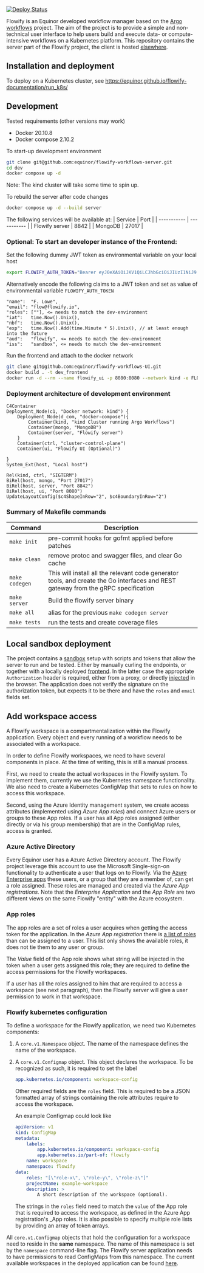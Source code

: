 [![Deploy Status](https://github.com/equinor/flowify-workflows-server/actions/workflows/deploy.yaml/badge.svg)]()

Flowify is an Equinor developed workflow manager based on the [Argo workflows](https://argoproj.github.io/argo-workflows/) project.
The aim of the project is to provide a simple and non-technical user interface to help users build and execute data- or compute-intensive
workflows on a Kubernetes platform. This repository contains the server part of the Flowify project, the client is hosted [elsewhere](https://github.com/equinor/flowify-workflows-UI).

## Installation and deployment

To deploy on a Kubernetes cluster, see https://equinor.github.io/flowify-documentation/run_k8s/

## Development

Tested requirements (other versions may work)

- Docker 20.10.8
- Docker compose 2.10.2

To start-up development environment
```bash
git clone git@github.com:equinor/flowify-workflows-server.git
cd dev
docker compose up -d
```
Note: The kind cluster will take some time to spin up.

To rebuild the server after code changes
```bash
docker compose up -d --build server
```
The following services will be available at:
| Service      | Port |
| -----------         | ----------- |
| Flowify server      | 8842       |
| MongoDB   | 27017        |

### Optional: To start an developer instance of the Frontend:

Set the following dummy JWT token as environmental variable on your local host
```bash
export FLOWIFY_AUTH_TOKEN="Bearer eyJ0eXAiOiJKV1QiLCJhbGciOiJIUzI1NiJ9.eyJpc3MiOiJzYW5kYm94IiwiYXVkIjoiZmxvd2lmeSIsImlhdCI6MTY2MzY3NDU0NywibmJmIjoxNjYzNjc0NTQ3LCJleHAiOjI2MTA0NDU3NDcsIm9pZCI6IjgwNDgiLCJuYW1lIjoiRi4gTG93ZSIsImVtYWlsIjoiZmxvd0BzYW5kLmJveCIsInJvbGVzIjpbInNhbmRib3gtZGV2ZWxvcGVyIl19.Hc4gXrL6hsE91S6qlJpFfsONq7L-jTN9WsHxtC1fhGk"
```
Alternatively encode the following claims to a JWT token and set as value of environmental variable `FLOWIFY_AUTH_TOKEN`
```
"name":  "F. Lowe",
"email": "flow@flowify.io",
"roles": [""], <= needs to match the dev-environment
"iat":   time.Now().Unix(),
"nbf":   time.Now().Unix(),
"exp":   time.Now().Add(time.Minute * 5).Unix(), // at least enough into the future
"aud":   "flowify", <= needs to match the dev-environment     
"iss":   "sandbox", <= needs to match the dev-environment
```
Run the frontend and attach to the docker network
```bash
git clone git@github.com:equinor/flowify-workflows-UI.git
docker build . -t dev_frontend
docker run -d --rm --name flowify_ui -p 8080:8080 --network kind -e FLOWIFY_AUTH_TOKEN dev_frontend
```

### Deployment architecture of development environment

```mermaid
C4Container
Deployment_Node(c1, "Docker network: kind") {
    Deployment_Node(d_com, "docker-compose"){
        Container(kind, "kind Cluster running Argo Workflows")
        Container(mongo, "MongoDB")
        Container(server, "Flowify server")
    }
    Container(ctrl, "cluster-control-plane")
    Container(ui, "Flowify UI (Optional)")

}
System_Ext(host, "Local host")

Rel(kind, ctrl, "SIGTERM")
BiRel(host, mongo, "Port 27017")
BiRel(host, server, "Port 8842")
BiRel(host, ui, "Port 8080")
UpdateLayoutConfig($c4ShapeInRow="2", $c4BoundaryInRow="2")
```
### Summary of Makefile commands

| Command        | Description                                                                                                                        |
| -------------- | ---------------------------------------------------------------------------------------------------------------------------------- |
| `make init`    | pre-commit hooks for gofmt applied before patches                                                                                  |
| `make clean`   | remove protoc and swagger files, and clear Go cache                                                                                |
| `make codegen` | This will install all the relevant code generator tools, and create the Go interfaces and REST gateway from the gRPC specification |
| `make server`  | Build the flowify server binary                                                                                                    |
| `make all`     | alias for the previous `make codegen server`                                                                                       |
| `make tests`   | run the tests and create coverage files                                                                                            |

## Local sandbox deployment

The project contains a [sandbox](sandbox) setup with scripts and tokens that allow the server to run and be tested. Either by manually curling the endpoints, or together with a locally deployed [frontend](https://github.com/equinor/flowify). In the latter case the appropriate `Authorization` header is required, either from a proxy, or directly [injected](https://modheader.com/) in the browser.
The application does not verify the signature on the authorization token, but
expects it to be there and have the `roles` and `email` fields set.

## Add workspace access

A Flowify workspace is a compartmentalization within the Flowify application. Every
object and every running of a workflow needs to be associated with a workspace.

In order to define Flowify workspaces, we need to have several components in 
place. At the time of writing, this is still a manual process. 

First, we need to create the actual workspaces in the Flowify system. To implement
them, currently we use the Kubernetes namespace functionality. We also need to 
create a Kubernetes ConfigMap that sets to rules on how to access this workspace.

Second, using the Azure Identity management system, we create access attributes
(implemented using _Azure App roles_) and connect Azure users or groups to these
App roles. If a user has all App roles assigned (either directly or via his
group membership) that are in the ConfigMap rules, access is granted.


### Azure Active Directory

Every Equinor user has a Azure Active Directory account. The Flowify project
leverage this account to use the Microsoft Single-sign-on functionality to
authenticate a user that logs on to Flowify. Via the [Azure Enterprise apps](https://portal.azure.com/#blade/Microsoft_AAD_IAM/ManagedAppMenuBlade/Overview/appId/e16f0edc-2fe5-4154-a3b4-8858ecad4030/objectId/893c6fd4-3cb1-4a81-9898-73b99263715d) these users, or a group that they are a member of, can get a role assigned.
These roles are managed and created via the _Azure App registrations_. Note that
the _Enterprise Application_ and the _App Role_ are two different views on the 
same Flowify "entity" with the Azure ecosystem.

### App roles

The app roles are a set of roles a user acquires when getting the access token
for the application. In the _Azure App registration_ there is
 [a list of roles](https://portal.azure.com/#blade/Microsoft_AAD_RegisteredApps/ApplicationMenuBlade/AppRoles/appId/e16f0edc-2fe5-4154-a3b4-8858ecad4030/isMSAApp/)
than can be assigned to a user. This list only shows the available roles, it does
not tie them to any user or group.

The _Value_ field of the App role shows what string will be injected in the token
when a user gets assigned this role; they are required to define the access
permissions for the Flowify workspaces.

If a user has all the roles assigned to him that are required to access a 
workspace (see next paragraph), then the Flowify server will give a user 
permission to work in that workspace.


### Flowify kubernetes configuration

To define a workspace for the Flowify application, we need two Kubernetes components:
1. A `core.v1.Namespace` object. The name of the namespace defines the name of
    the workspace. 
2. A `core.v1.Configmap` object. This object declares the workspace. To be
    recognized as such, it is required to set the label

    ```yaml
    app.kubernetes.io/component: workspace-config
    ```

    Other required fields are the `roles` field. This is required to be a JSON
    formatted array of strings containing the role attributes require to access
    the workspace.

    An example Configmap could look like

    ```yaml
    apiVersion: v1
    kind: ConfigMap
    metadata:
        labels:
            app.kubernetes.io/component: workspace-config
            app.kubernetes.io/part-of: flowify
        name: workspace
        namespace: flowify
    data:
        roles: "[\"role-x\", \"role-y\", \"role-z\"]"
        projectName: example-workspace
        description: >
            A short description of the workspace (optional).
    ```

    The strings in the `roles` field need to match the `value` of the App role
    that is required to access the workspace, as defined in the Azure App
    registration's _App roles. It is also possible to specify multiple role
    lists by providing an array of token arrays.


All `core.v1.Configmap` objects that hold the configuration for a workspace need
to reside in the **same** namespace. The name of this namespace is set by the
`namespace` command-line flag. The Flowify server application
needs to have permissions to read ConfigMaps from this namespace. The current
available workspaces in the deployed application can be found [here](https://github.com/equinor/flowify-infrastructure/blob/main/kube/server/values.yaml).
